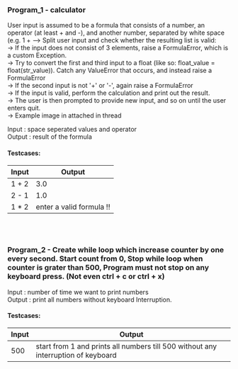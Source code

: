 ### Program_1 - calculator

User input is assumed to be a formula that consists of a number, an operator (at least + and -), and another number, separated by white space<br>
(e.g. 1 + --> Split user input and check whether the resulting list is valid:<br>
-> If the input does not consist of 3 elements, raise a FormulaError, which is a custom Exception.<br>
-> Try to convert the first and third input to a float (like so: float_value = float(str_value)). Catch any ValueError that occurs, and instead raise a FormulaError<br>
-> If the second input is not '+' or '-', again raise a FormulaError<br>
-> If the input is valid, perform the calculation and print out the result.<br>
-> The user is then prompted to provide new input, and so on until the user enters quit.<br>
-> Example image in attached in thread<br>

Input : space seperated values and operator<br>
Output : result of the formula
<br>

#### Testcases:

| Input | Output |
| ----- | ------ |
| 1 + 2 | 3.0 |
| 2 - 1 | 1.0 |
| 1 * 2 | enter a valid formula !!|

<br>
<br>

### Program_2 - Create while loop which increase counter by one every second. Start count from 0, Stop while loop when counter is grater than 500, Program must not stop on any keyboard press. (Not even ctrl + c or ctrl + x)



Input : number of time we want to print numbers<br>
Output : print all numbers without keyboard Interruption.
<br>


#### Testcases:

| Input | Output |
| ----- | ------ |
| 500 | start from 1 and prints all numbers till 500 without any interruption of keyboard |
